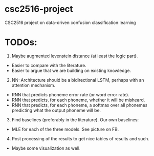 # csc2516-project
CSC2516 project on data-driven confusion classification learning


# TODOs:
1. Maybe augmented levenstein distance (at least the logic part).
- Easier to compare with the literature.
- Easier to argue that we are building on existing knowledge.

2. NN: Architecture should be a bidirectional LSTM, perhaps with an attention mechanism.
- RNN that predicts phoneme error rate (or word error rate).
- RNN that predicts, for each phoneme, whether it will be misheard.
- RNN that predicts, for each phoneme, a softmax over all phonemes predicting what the output phoneme will be.

3. Find baselines (preferably in the literature). Our own baselines:
- MLE for each of the three models. See picture on FB.

4. Post processing of the results to get nice tables of results and such.
- Maybe some visualization as well.
